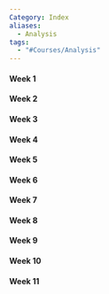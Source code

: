 ```yaml
---
Category: Index
aliases:
  - Analysis
tags:
  - "#Courses/Analysis"
---
```

#### Week 1
#### Week 2
#### Week 3
#### Week 4
#### Week 5
#### Week 6
#### Week 7
#### Week 8
#### Week 9
#### Week 10
#### Week 11